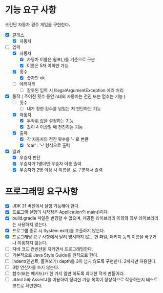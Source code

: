 # 기능 요구 사항
초간단 자동차 경주 게임을 구현한다.

- [x] 클래스
  - [x] 자동차

- [ ] 입력
  - [x] 자동차
    - [x] 자동차 이름은 쉼표(,)를 기준으로 구분
    - [x] 이름은 5자 이하만 가능.
  - [x] 횟수 
    - [x] 숫자만 ok
  - [ ] 에러처리
    - [ ] 잘못된 입력 시 IllegalArgumentException 에러 처리 

- [x] 동작 ( 주어진 횟수 동안 n대의 자동차는 전진 또는 멈추는 기능 )
  - [ ] 횟수
    - [ ] 내가 정한 횟수를 넘었는 지 판단하는 기능
  - [x] 자동차
    - [x] 무작위 값을 설정하는 기능
    - [x] 값이 4 이상일 때 전진하는 기능
  - [x] 출력
    - [x] 각 자동차의 전진 횟수를 '-'로 변환
    - [x] 'car' : '-' 형식으로 출력

- [x] 결과
  - [x] 우승자 판단
  - [x] 우승자가 1명이면 우승자 이름 출력
  - [x] 우승자가 2명 이상 시 이름을 ,로 구분해서 출력

# 프로그래밍 요구사항
- [x] JDK 21 버전에서 실행 가능해야 한다.
- [x] 프로그램 실행의 시작점은 Application의 main()이다.
- [x] build.gradle 파일은 변경할 수 없으며, 제공된 라이브러리 이외의 외부 라이브러리는 사용하지 않는다.
- [x] 프로그램 종료 시 System.exit()를 호출하지 않는다.
- [x] 프로그래밍 요구 사항에서 달리 명시하지 않는 한 파일, 패키지 등의 이름을 바꾸거나 이동하지 않는다.
- [ ] 자바 코드 컨벤션을 지키면서 프로그래밍한다.
- [ ] 기본적으로 Java Style Guide를 원칙으로 한다.
- [ ] indent(인덴트, 들여쓰기) depth를 3이 넘지 않도록 구현한다. 2까지만 허용한다.
- [ ] 3항 연산자를 쓰지 않는다.
- [ ] 함수(또는 메서드)가 한 가지 일만 하도록 최대한 작게 만들어라.
- [ ] JUnit 5와 AssertJ를 이용하여 정리한 기능 목록이 정상적으로 작동하는지 테스트 코드로 확인한다.
